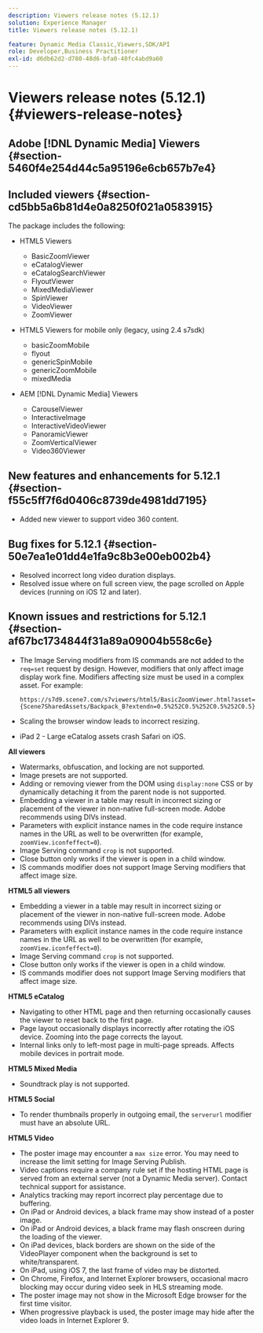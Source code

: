 ```yaml
---
description: Viewers release notes (5.12.1)
solution: Experience Manager
title: Viewers release notes (5.12.1)

feature: Dynamic Media Classic,Viewers,SDK/API
role: Developer,Business Practitioner
exl-id: d6db62d2-d780-48d6-bfa0-40fc4abd9a60
---
```

# Viewers release notes (5.12.1){#viewers-release-notes}

## Adobe [!DNL Dynamic Media] Viewers {#section-5460f4e254d44c5a95196e6cb657b7e4}

## Included viewers {#section-cd5bb5a6b81d4e0a8250f021a0583915}

The package includes the following:

* HTML5 Viewers

    * BasicZoomViewer 
    * eCatalogViewer 
    * eCatalogSearchViewer 
    * FlyoutViewer 
    * MixedMediaViewer 
    * SpinViewer 
    * VideoViewer 
    * ZoomViewer

* HTML5 Viewers for mobile only (legacy, using 2.4 s7sdk)

    * basicZoomMobile 
    * flyout 
    * genericSpinMobile 
    * genericZoomMobile 
    * mixedMedia

* AEM [!DNL Dynamic Media] Viewers

    * CarouselViewer 
    * InteractiveImage 
    * InteractiveVideoViewer 
    * PanoramicViewer 
    * ZoomVerticalViewer 
    * Video360Viewer

## New features and enhancements for 5.12.1 {#section-f55c5ff7f6d0406c8739de4981dd7195}

* Added new viewer to support video 360 content.

## Bug fixes for 5.12.1 {#section-50e7ea1e01dd4e1fa9c8b3e00eb002b4}

* Resolved incorrect long video duration displays. 
* Resolved issue where on full screen view, the page scrolled on Apple devices (running on iOS 12 and later).

## Known issues and restrictions for 5.12.1 {#section-af67bc1734844f31a89a09004b558c6e}

* The Image Serving modifiers from IS commands are not added to the `req=set` request by design. However, modifiers that only affect image display work fine. Modifiers affecting size must be used in a complex asset. For example:

  `https://s7d9.scene7.com/s7viewers/html5/BasicZoomViewer.html?asset= {Scene7SharedAssets/Backpack_B?extendn=0.5%252C0.5%252C0.5%252C0.5}` 

* Scaling the browser window leads to incorrect resizing. 
* iPad 2 - Large eCatalog assets crash Safari on iOS.

**All viewers**

* Watermarks, obfuscation, and locking are not supported. 
* Image presets are not supported. 
* Adding or removing viewer from the DOM using `display:none` CSS or by dynamically detaching it from the parent node is not supported. 
* Embedding a viewer in a table may result in incorrect sizing or placement of the viewer in non-native full-screen mode. Adobe recommends using DIVs instead. 
* Parameters with explicit instance names in the code require instance names in the URL as well to be overwritten (for example, `zoomView.iconfeffect=0`). 
* Image Serving command `crop` is not supported. 
* Close button only works if the viewer is open in a child window. 
* IS commands modifier does not support Image Serving modifiers that affect image size.

**HTML5 all viewers**

* Embedding a viewer in a table may result in incorrect sizing or placement of the viewer in non-native full-screen mode. Adobe recommends using DIVs instead. 
* Parameters with explicit instance names in the code require instance names in the URL as well to be overwritten (for example, `zoomView.iconfeffect=0`). 
* Image Serving command `crop` is not supported. 
* Close button only works if the viewer is open in a child window. 
* IS commands modifier does not support Image Serving modifiers that affect image size.

**HTML5 eCatalog**

* Navigating to other HTML page and then returning occasionally causes the viewer to reset back to the first page. 
* Page layout occasionally displays incorrectly after rotating the iOS device. Zooming into the page corrects the layout. 
* Internal links only to left-most page in multi-page spreads. Affects mobile devices in portrait mode.

**HTML5 Mixed Media**

* Soundtrack play is not supported.

**HTML5 Social**

* To render thumbnails properly in outgoing email, the `serverurl` modifier must have an absolute URL.

**HTML5 Video**

* The poster image may encounter a `max size` error. You may need to increase the limit setting for Image Serving Publish. 
* Video captions require a company rule set if the hosting HTML page is served from an external server (not a Dynamic Media server). Contact technical support for assistance. 
* Analytics tracking may report incorrect play percentage due to buffering. 
* On iPad or Android devices, a black frame may show instead of a poster image. 
* On iPad or Android devices, a black frame may flash onscreen during the loading of the viewer. 
* On iPad devices, black borders are shown on the side of the VideoPlayer component when the background is set to white/transparent. 
* On iPad, using iOS 7, the last frame of video may be distorted. 
* On Chrome, Firefox, and Internet Explorer browsers, occasional macro blocking may occur during video seek in HLS streaming mode. 
* The poster image may not show in the Microsoft Edge browser for the first time visitor. 
* When progressive playback is used, the poster image may hide after the video loads in Internet Explorer 9.
